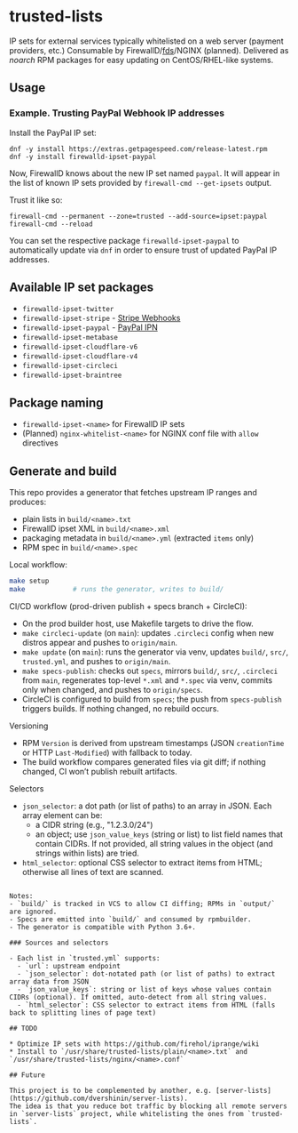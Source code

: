 # trusted-lists

IP sets for external services typically whitelisted on a web server (payment providers, etc.)
Consumable by FirewallD/[fds](https://fds.getpagespeed.com/)/NGINX (planned).
Delivered as *noarch* RPM packages for easy updating on CentOS/RHEL-like systems.

## Usage

### Example. Trusting PayPal Webhook IP addresses

Install the PayPal IP set:

```console
dnf -y install https://extras.getpagespeed.com/release-latest.rpm
dnf -y install firewalld-ipset-paypal
```

Now, FirewallD knows about the new IP set named `paypal`. 
It will appear in the list of known IP sets provided by `firewall-cmd --get-ipsets` output.

Trust it like so:

```console
firewall-cmd --permanent --zone=trusted --add-source=ipset:paypal
firewall-cmd --reload
```

You can set the respective package `firewalld-ipset-paypal` to automatically update via `dnf`
in order to ensure trust of updated PayPal IP addresses.

## Available IP set packages

* `firewalld-ipset-twitter`
* `firewalld-ipset-stripe` - [Stripe Webhooks](https://stripe.com/files/ips/ips_webhooks.txt) 
* `firewalld-ipset-paypal` - [PayPal IPN](https://www.paypal.com/mn/smarthelp/article/what-are-the-ip-addresses-for-live-paypal-servers-ts1056)
* `firewalld-ipset-metabase`
* `firewalld-ipset-cloudflare-v6`
* `firewalld-ipset-cloudflare-v4`
* `firewalld-ipset-circleci`
* `firewalld-ipset-braintree`

## Package naming

* `firewalld-ipset-<name>` for FirewallD IP sets
* (Planned) `nginx-whitelist-<name>` for NGINX conf file with `allow` directives

## Generate and build

This repo provides a generator that fetches upstream IP ranges and produces:

- plain lists in `build/<name>.txt`
- FirewallD ipset XML in `build/<name>.xml`
- packaging metadata in `build/<name>.yml` (extracted `items` only)
- RPM spec in `build/<name>.spec`

Local workflow:

```bash
make setup
make            # runs the generator, writes to build/
```

CI/CD workflow (prod-driven publish + specs branch + CircleCI):

- On the prod builder host, use Makefile targets to drive the flow.
- `make circleci-update` (on `main`): updates `.circleci` config when new distros appear and pushes to `origin/main`.
- `make update` (on `main`): runs the generator via venv, updates `build/`, `src/`, `trusted.yml`, and pushes to `origin/main`.
- `make specs-publish`: checks out `specs`, mirrors `build/`, `src/`, `.circleci` from `main`, regenerates top-level `*.xml` and `*.spec` via venv, commits only when changed, and pushes to `origin/specs`.
- CircleCI is configured to build from `specs`; the push from `specs-publish` triggers builds. If nothing changed, no rebuild occurs.

Versioning

- RPM `Version` is derived from upstream timestamps (JSON `creationTime` or HTTP `Last-Modified`) with fallback to today.
- The build workflow compares generated files via git diff; if nothing changed, CI won’t publish rebuilt artifacts.

Selectors

- `json_selector`: a dot path (or list of paths) to an array in JSON. Each array element can be:
  - a CIDR string (e.g., "1.2.3.0/24")
  - an object; use `json_value_keys` (string or list) to list field names that contain CIDRs. If not provided, all string values in the object (and strings within lists) are tried.
- `html_selector`: optional CSS selector to extract items from HTML; otherwise all lines of text are scanned.
```

Notes:
- `build/` is tracked in VCS to allow CI diffing; RPMs in `output/` are ignored.
- Specs are emitted into `build/` and consumed by rpmbuilder.
- The generator is compatible with Python 3.6+.

### Sources and selectors

- Each list in `trusted.yml` supports:
  - `url`: upstream endpoint
  - `json_selector`: dot-notated path (or list of paths) to extract array data from JSON
  - `json_value_keys`: string or list of keys whose values contain CIDRs (optional). If omitted, auto-detect from all string values.
  - `html_selector`: CSS selector to extract items from HTML (falls back to splitting lines of page text)

## TODO

* Optimize IP sets with https://github.com/firehol/iprange/wiki
* Install to `/usr/share/trusted-lists/plain/<name>.txt` and `/usr/share/trusted-lists/nginx/<name>.conf`

## Future

This project is to be complemented by another, e.g. [server-lists](https://github.com/dvershinin/server-lists).
The idea is that you reduce bot traffic by blocking all remote servers in `server-lists` project, while whitelisting the ones from `trusted-lists`.

